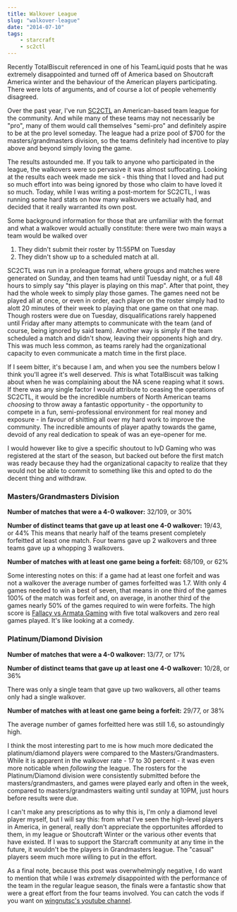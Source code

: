 ```yaml
---
title: Walkover League
slug: "walkover-league"
date: "2014-07-10"
tags:
    - starcraft
    - sc2ctl
---
```


Recently TotalBiscuit referenced in one of his TeamLiquid posts that he was extremely disappointed and turned off of America 
based on Shoutcraft America winter and the behaviour of the American players participating. There were lots of arguments, 
and of course a lot of people vehemently disagreed.

Over the past year, I've run [SC2CTL](http://sc2ctl.com/about) an American-based team league for the community. And while 
many of these teams may not necessarily be "pro", many of them would call themselves "semi-pro" and definitely aspire to be 
at the pro level someday. The league had a prize pool of $700 for the masters/grandmasters division, so the teams definitely 
had incentive to play above and beyond simply loving the game.

The results astounded me. If you talk to anyone who participated in the league, the walkovers were so pervasive it was almost 
suffocating. Looking at the results each week made me sick - this thing that I loved and had put so much effort into was 
being ignored by those who claim to have loved it so much. Today, while I was writing a post-mortem for SC2CTL, I was running 
some hard stats on how many walkovers we actually had, and decided that it really warranted its own post.

Some background information for those that are unfamiliar with the format and what a walkover would actually constitute: 
there were two main ways a team would be walked over

1. They didn't submit their roster by 11:55PM on Tuesday
2. They didn't show up to a scheduled match at all.

SC2CTL was run in a proleague format, where groups and matches were generated on Sunday, and then teams had until Tuesday night, 
or a full 48 hours to simply say "this player is playing on this map". After that point, they had the whole week to simply play 
those games. The games need not be played all at once, or even in order, each player on the roster simply had to alott 20 
minutes of their week to playing that one game on that one map. Though rosters were due on Tuesday, disqualifications rarely 
happened until Friday after many attempts to communicate with the team (and of course, being ignored by said team). 
Another way is simply if the team scheduled a match and didn't show, leaving their opponents high and dry. This was much less common, 
as teams rarely had the organizational capacity to even communicate a match time in the first place.

If I seem bitter, it's because I am, and when you see the numbers below I think you'll agree it's well deserved. *This* is 
what TotalBiscuit was talking about when he was complaining about the NA scene reaping what it sows. If there was any single 
factor I would attribute to ceasing the operations of SC2CTL, it would be the incredible numbers of North American teams 
*choosing* to throw away a fantastic opportunity - the opportunity to compete in a fun, semi-professional environment for 
real money and exposure - in favour of shitting all over my hard work to improve the community. The incredible amounts of 
player apathy towards the game, devoid of any real dedication to speak of was an eye-opener for me.

I would however like to give a specific shoutout to IvD Gaming who was registered at the start of the season, but backed 
out before the first match was ready because they had the organizational capacity to realize that they would not be able to 
commit to something like this and opted to do the decent thing and withdraw.

### Masters/Grandmasters Division

**Number of matches that were a 4-0 walkover:** 32/109, or 30%

**Number of distinct teams that gave up at least one 4-0 walkover:** 19/43, or 44%
This means that nearly half of the teams present completely forfeitted at least one match. Four teams gave up 2 walkovers 
and three teams gave up a whopping 3 walkovers.

**Number of matches with at least one game being a forfeit:** 68/109, or 62%

Some interesting notes on this: if a game had at least one forfeit and was not a walkover the average number of games 
forfeitted was 1.7. With only 4 games needed to win a best of seven, that means in one third of the games 100% of the match 
was forfeit and, on average, in another third of the games nearly 50% of the games required to win were forfeits. The 
high score is [Fallacy vs Armata Gaming](http://sc2ctl.com/match/367) with five total walkovers and zero real games played. It's like looking at a comedy.

### Platinum/Diamond Division

**Number of matches that were a 4-0 walkover:** 13/77, or 17%

**Number of distinct teams that gave up at least one 4-0 walkover:** 10/28, or 36%

There was only a single team that gave up two walkovers, all other teams only had a single walkover.

**Number of matches with at least one game being a forfeit:** 29/77, or 38%

The average number of games forfeitted here was still 1.6, so astoundingly high.


I think the most interesting part to me is how much more dedicated the platinum/diamond players were compared to the Masters/Grandmasters. 
While it is apparent in the walkover rate - 17 to 30 percent - it was even more noticable when *following* the league. 
The rosters for the Platinum/Diamond division were consistently submitted before the masters/grandmasters, and games were 
played early and often in the week, compared to masters/grandmasters waiting until sunday at 10PM, just hours before results were due.

I can't make any prescriptions as to why this is, I'm only a diamond level player myself, but I will say this: from what 
I've seen the high-level players in America, in general, really don't appreciate the opportunites afforded to them, in my 
league or Shoutcraft Winter or the various other events that have existed. If I was to support the Starcraft community at any 
time in the future, it wouldn't be the players in Grandmasters league. The "casual" players seem much more willing to put in the effort.

As a final note, because this post was overwhelmingly negative, I do want to mention that while I was *extremely* disappointed 
with the performance of the team in the regular league season, the finals were a fantastic show that were a great effort from the 
four teams involved. You can catch the vods if you want on [wingnutsc's youtube channel](https://www.youtube.com/playlist?list=PLAWvVvFNESft_e75rTADMIbWjKbm-Lp1G).
